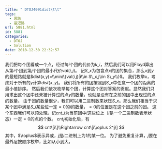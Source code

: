```yaml
---
title: " DTOJ4091dist\t\t"
tags:
  - 思路
  - 最短路
url: 5881.html
id: 5881
categories:
  - DTOJ
  - Solution
date: 2018-12-30 22:32:57
---
```


我们把每个团看成一个点，经过每$i$个团的代价为$k\_i$，然后我们可以用Floyd算出从第$i$个团到第$j$个团的最小代价$val(i,j)$。 记$S\_x$为包含点$x$的团的集合，那么$x$到$y$的最短路就是$dist(x,y)=\\min\\{val(i,j)|i\\in S\_x,j\\in S\_y\\}$。 我们枚举$x$，考虑对于所有的$y$计算$dist(x,y)$。 我们将所有的团按照到$S\_x$中任意一个团的距离的最小值排序。 然后我们依次枚举每个团，计算这个团对答案的贡献。显然我们只用求出这个团中还未被计算过的点$y$的数量，也就是没有在之前的团中出现过的点的数量。 由于团的数量很少，我们可以用二进制数来状压$S\_x$。那么我们相当于求某个团中满足$S\_i$某些位一定$=0$的$i$的数量，$=0$的位置是在这个团之前的团。 这个东西我们可以预处理。记$cnt\_i$为当前团中$i$这些位上（$i$是一个二进制数表示状态）一定$=0$的点的个数。 $cnt_i$初始化后，有 $$ cnt\[i\]\\Rightarrow cnt\[i\\oplus 2^j\] $$ 其中，$\\oplus$表示异或，$j$是$i$二进制上为$1$的某一位。 为了避免重复计算，$j​$要在最外层按顺序枚举，比如从小到大。